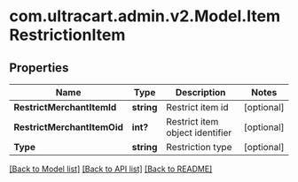 # com.ultracart.admin.v2.Model.ItemRestrictionItem
## Properties

Name | Type | Description | Notes
------------ | ------------- | ------------- | -------------
**RestrictMerchantItemId** | **string** | Restrict item id | [optional] 
**RestrictMerchantItemOid** | **int?** | Restrict item object identifier | [optional] 
**Type** | **string** | Restriction type | [optional] 

[[Back to Model list]](../README.md#documentation-for-models) [[Back to API list]](../README.md#documentation-for-api-endpoints) [[Back to README]](../README.md)

